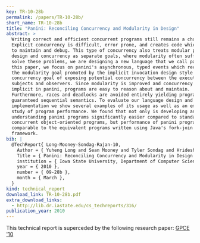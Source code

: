 ```yaml
---
key: TR-10-28b
permalink: /papers/TR-10-28b/
short_name: TR-10-28b
title: "Panini: Reconciling Concurrency and Modularity in Design"
abstract: >
  Writing correct and efficient concurrent programs still remains a challenge.
  Explicit concurrency is difficult, error prone, and creates code which is hard
  to maintain and debug. This type of concurrency also treats modular program
  design and concurrency as separate goals, where modularity often suffers. To
  solve these problems, we are designing a new language that we call panini. In
  this paper, we focus on panini's asynchronous, typed events which reconcile
  the modularity goal promoted by the implicit invocation design style with the
  concurrency goal of exposing potential concurrency between the execution of
  subjects and observers. Since modularity is improved and concurrency is
  implicit in panini, programs are easy to reason about and maintain.
  Furthermore, races and deadlocks are avoided entirely yielding programs with a
  guaranteed sequential semantics. To evaluate our language design and
  implementation we show several examples of its usage as well as an empirical
  study of program performance. We found that not only is developing and
  understanding panini programs significantly easier compared to standard
  concurrent object-oriented programs, but performance of panini programs is
  comparable to the equivalent programs written using Java's fork-join
  framework.
bib: |
  @TechReport{ Long-Mooney-Sondag-Rajan-10,
    Author = { Yuheng Long and Sean Mooney and Tyler Sondag and Hridesh Rajan },
    Title = { Panini: Reconciling Concurrency and Modularity in Design },
    institution = { Iowa State University, Department of Computer Science },
    year = { 2010 },
    number = { 09-28b },
    month = { March },
  }
kind: technical_report
download_link: TR-10-28b.pdf
extra_download_links:
  - http://lib.dr.iastate.edu/cs_techreports/316/
publication_year: 2010
---
```


This technical report is superceded by the following research paper:
[GPCE '10](/papers/GPCE-10)
